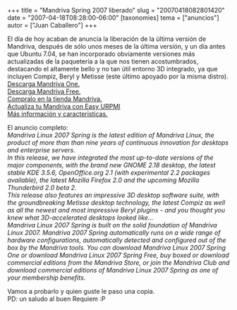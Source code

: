 +++
title = "Mandriva Spring 2007 liberado"
slug = "20070418082801420"
date = "2007-04-18T08:28:00-06:00"
[taxonomies]
tema = ["anuncios"]
autor = ["Juan Caballero"]
+++

El día de hoy acaban de anuncia la liberación de la última versión de
Mandriva, después de sólo unos meses de la última versión, y un día
antes que Ubuntu 7.04, se han incorporado obviamente versiones más
actualizadas de la paquetería a la que nos tienen acostumbrados,
destacando el altamente bello y no tan útil entorno 3D integrado, ya que
incluyen Compiz, Beryl y Metisse (este último apoyado por la misma
distro).  
[Descarga Mandriva
One.](http://www.mandriva.com/en/download/mandrivaone)  
[Descarga Mandriva Free.](http://www.mandriva.com/en/download/free)  
[Compralo en la tienda Mandriva.](http://store.mandriva.com/)  
[Actualiza tu Mandriva con Easy URPMI](http://easyurpmi.zarb.org/)  
[Más información y
caracteristicas.](http://wiki.mandriva.com/en/Releases/Mandriva/2007.1/Tour)

<!-- more -->
El anuncio completo:  
*Mandriva Linux 2007 Spring is the latest edition of Mandriva Linux, the
product of more than than nine years of continuous innovation for
desktops and enterprise servers.  
In this release, we have integrated the most up-to-date versions of the
major components, with the brand new GNOME 2.18 desktop, the latest
stable KDE 3.5.6, OpenOffice.org 2.1 (with experimental 2.2 packages
available), the latest Mozilla Firefox 2.0 and the upcoming Mozilla
Thunderbird 2.0 beta 2.  
This release also features an impressive 3D desktop software suite, with
the groundbreaking Metisse desktop technology, the latest Compiz as well
as all the newest and most impressive Beryl plugins - and you thought
you knew what 3D-accelerated desktops looked like...  
Mandriva Linux 2007 Spring is built on the solid foundation of Mandriva
Linux 2007. Mandriva 2007 Spring automatically runs on a wide range of
hardware configurations, automatically detected and configured out of
the box by the Mandriva tools. You can download Mandriva Linux 2007
Spring One or download Mandriva Linux 2007 Spring Free, buy boxed or
download commercial editions from the Mandriva Store, or join the
Mandriva Club and download commercial editions of Mandriva Linux 2007
Spring as one of your membership benefits.*

Vamos a probarlo y quien guste le paso una copia.  
PD: un saludo al buen Requiem :P

